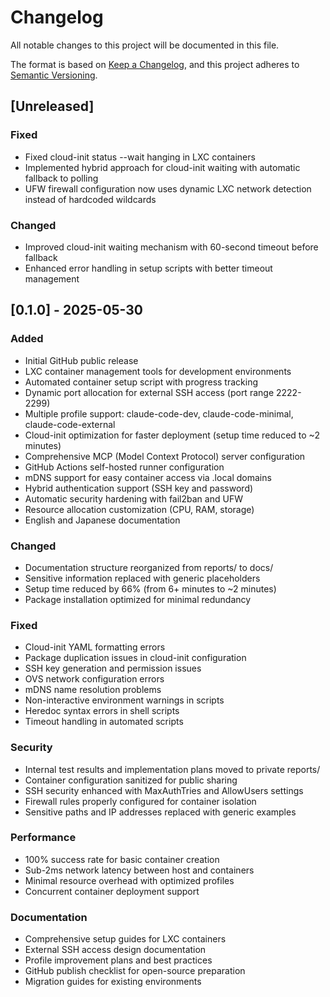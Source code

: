 # Changelog

All notable changes to this project will be documented in this file.

The format is based on [Keep a Changelog](https://keepachangelog.com/en/1.0.0/),
and this project adheres to [Semantic Versioning](https://semver.org/spec/v2.0.0.html).

## [Unreleased]

### Fixed
- Fixed cloud-init status --wait hanging in LXC containers
- Implemented hybrid approach for cloud-init waiting with automatic fallback to polling
- UFW firewall configuration now uses dynamic LXC network detection instead of hardcoded wildcards

### Changed
- Improved cloud-init waiting mechanism with 60-second timeout before fallback
- Enhanced error handling in setup scripts with better timeout management

## [0.1.0] - 2025-05-30

### Added
- Initial GitHub public release
- LXC container management tools for development environments
- Automated container setup script with progress tracking
- Dynamic port allocation for external SSH access (port range 2222-2299)
- Multiple profile support: claude-code-dev, claude-code-minimal, claude-code-external
- Cloud-init optimization for faster deployment (setup time reduced to ~2 minutes)
- Comprehensive MCP (Model Context Protocol) server configuration
- GitHub Actions self-hosted runner configuration
- mDNS support for easy container access via .local domains
- Hybrid authentication support (SSH key and password)
- Automatic security hardening with fail2ban and UFW
- Resource allocation customization (CPU, RAM, storage)
- English and Japanese documentation

### Changed
- Documentation structure reorganized from reports/ to docs/
- Sensitive information replaced with generic placeholders
- Setup time reduced by 66% (from 6+ minutes to ~2 minutes)
- Package installation optimized for minimal redundancy

### Fixed
- Cloud-init YAML formatting errors
- Package duplication issues in cloud-init configuration
- SSH key generation and permission issues
- OVS network configuration errors
- mDNS name resolution problems
- Non-interactive environment warnings in scripts
- Heredoc syntax errors in shell scripts
- Timeout handling in automated scripts

### Security
- Internal test results and implementation plans moved to private reports/
- Container configuration sanitized for public sharing
- SSH security enhanced with MaxAuthTries and AllowUsers settings
- Firewall rules properly configured for container isolation
- Sensitive paths and IP addresses replaced with generic examples

### Performance
- 100% success rate for basic container creation
- Sub-2ms network latency between host and containers
- Minimal resource overhead with optimized profiles
- Concurrent container deployment support

### Documentation
- Comprehensive setup guides for LXC containers
- External SSH access design documentation
- Profile improvement plans and best practices
- GitHub publish checklist for open-source preparation
- Migration guides for existing environments